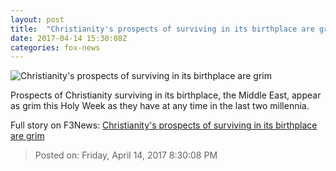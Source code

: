 ```yaml
---
layout: post
title:  "Christianity's prospects of surviving in its birthplace are grim"
date: 2017-04-14 15:30:08Z
categories: fox-news
---
```


![Christianity's prospects of surviving in its birthplace are grim](http://a57.foxnews.com/images.foxnews.com/content/fox-news/world/2017/04/14/christianitys-prospects-surviving-in-its-birthplace-are-grim/_jcr_content/par/featured_image/media-0.img.jpg/0/0/1492182032330.jpg?ve=1)

Prospects of Christianity surviving in its birthplace, the Middle East, appear as grim this Holy Week as they have at any time in the last two millennia.


Full story on F3News: [Christianity's prospects of surviving in its birthplace are grim](http://www.f3nws.com/n/nJeKaC)

> Posted on: Friday, April 14, 2017 8:30:08 PM
